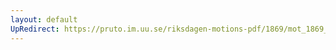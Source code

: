 ```yaml
---
layout: default
UpRedirect: https://pruto.im.uu.se/riksdagen-motions-pdf/1869/mot_1869__ak__118/mot_1869__ak__118-003.pdf
---
```

